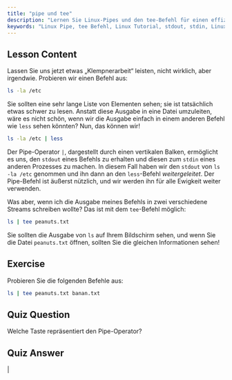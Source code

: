 ```yaml
---
title: "pipe und tee"
description: "Lernen Sie Linux-Pipes und den tee-Befehl für einen effizienten Datenfluss in der Befehlszeile. Verstehen Sie stdout, stdin und Dateiausgabe. Verbessern Sie Ihre Linux-Kenntnisse!"
keywords: "Linux Pipe, tee Befehl, Linux Tutorial, stdout, stdin, Linux für Anfänger, Befehlszeile, Linux Anleitung"
---
```


## Lesson Content

Lassen Sie uns jetzt etwas „Klempnerarbeit“ leisten, nicht wirklich, aber irgendwie. Probieren wir einen Befehl aus:

```bash
ls -la /etc
```

Sie sollten eine sehr lange Liste von Elementen sehen; sie ist tatsächlich etwas schwer zu lesen. Anstatt diese Ausgabe in eine Datei umzuleiten, wäre es nicht schön, wenn wir die Ausgabe einfach in einem anderen Befehl wie `less` sehen könnten? Nun, das können wir!

```bash
ls -la /etc | less
```

Der Pipe-Operator `|`, dargestellt durch einen vertikalen Balken, ermöglicht es uns, den `stdout` eines Befehls zu erhalten und diesen zum `stdin` eines anderen Prozesses zu machen. In diesem Fall haben wir den `stdout` von `ls -la /etc` genommen und ihn dann an den `less`-Befehl _weitergeleitet_. Der Pipe-Befehl ist äußerst nützlich, und wir werden ihn für alle Ewigkeit weiter verwenden.

Was aber, wenn ich die Ausgabe meines Befehls in zwei verschiedene Streams schreiben wollte? Das ist mit dem `tee`-Befehl möglich:

```bash
ls | tee peanuts.txt
```

Sie sollten die Ausgabe von `ls` auf Ihrem Bildschirm sehen, und wenn Sie die Datei `peanuts.txt` öffnen, sollten Sie die gleichen Informationen sehen!

## Exercise

Probieren Sie die folgenden Befehle aus:

```bash
ls | tee peanuts.txt banan.txt
```

## Quiz Question

Welche Taste repräsentiert den Pipe-Operator?

## Quiz Answer

|

